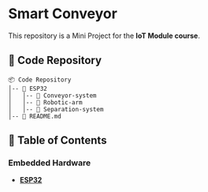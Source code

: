 # Smart Conveyor

This repository is a Mini Project for the **IoT Module course**.

## 📌 Code Repository

```
📦 Code Repository
│-- 📂 ESP32
│   │-- 📂 Conveyor-system
│   │-- 📂 Robotic-arm
│   │-- 📂 Separation-system
│-- 📜 README.md
```

## 📖 Table of Contents

### Embedded Hardware
- **[ESP32](ESP32/Conveyor-system)**
